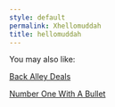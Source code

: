 ```yaml
---
style: default
permalink: Xhellomuddah
title: hellomuddah
---
```

You may also like:

[Back Alley Deals](http://scp-wiki.net/back-alley-deals)

[Number One With A Bullet](http://scp-wiki.net/number-one-with-a-bullet)
